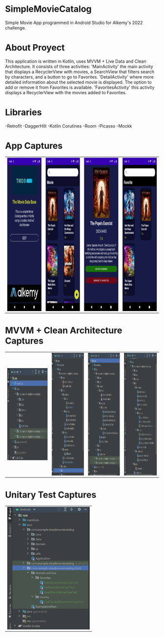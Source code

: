 # SimpleMovieCatalog
Simple Movie App programmed in Android Studio for Alkemy's 2022 challenge.

# About Proyect
This application is written in Kotlin, uses MVVM + Live Data and Clean Architecture. 
It consists of three activities:
'MainActivity' the main activity that displays a RecyclerView with movies, a SearchView that filters search by characters, and a button to go to Favorites.
'DetailActivity' where more detailed information about the selected movie is displayed. The option to add or remove it from Favorites is available.
'FavoritesActivity' this activity displays a RecyclerView with the movies added to Favorites.

# Libraries
-Retrofit
-DaggerHilt
-Kotlin Corutines
-Room
-Picasso
-Mockk

# App Captures

<table>
  <tr>
    <td>
    <img src="https://github.com/MarcosConforti/SimpleMovieCatalog/blob/master/app/src/main/res/drawable/welcomeactivity.png" alt="Welcome"  height="500">
    </td>
    <td>
    <img src="https://github.com/MarcosConforti/SimpleMovieCatalog/blob/master/app/src/main/res/drawable/mainactivity.png" alt="Movies Main"  height="500">
    </td>
    <td>
     <img src="https://github.com/MarcosConforti/SimpleMovieCatalog/blob/master/app/src/main/res/drawable/detailactivity.png" alt="Movies Detail"  height="500">
    </td>
    <td>
     <img src="https://github.com/MarcosConforti/SimpleMovieCatalog/blob/master/app/src/main/res/drawable/favoriteactivity.png" alt="Favorite Movies"  height="500">
    </td>
  </tr>
</table>

# MVVM + Clean Architecture Captures

<table>
  <tr>
    <td>
    <img src="https://github.com/MarcosConforti/SimpleMovieCatalog/blob/master/app/src/main/res/drawable/mvvmcleanarchitecture.png" alt="MVVM CA"  height="300">
    </td>
    <td>
    <img src="https://github.com/MarcosConforti/SimpleMovieCatalog/blob/master/app/src/main/res/drawable/data.png" alt="Data"  height="400">
    </td>
    <td>
     <img src="https://github.com/MarcosConforti/SimpleMovieCatalog/blob/master/app/src/main/res/drawable/domain.png" alt="Domain"  height="400">
    </td>
    <td>
     <img src="https://github.com/MarcosConforti/SimpleMovieCatalog/blob/master/app/src/main/res/drawable/ui.png" alt="UI"  height="400">
    </td> 
  </tr>
</table>

# Unitary Test Captures

<table>
  <tr>
    <td>
    <img src="https://github.com/MarcosConforti/SimpleMovieCatalog/blob/master/app/src/main/res/drawable/unitarytest.png" alt="UT"  height="400">
    </td>
  </tr>
</table>

